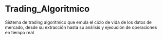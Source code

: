 # Trading_Algoritmico
Sistema de trading algorítmico que emula el ciclo de vida de los datos de mercado, desde su extracción hasta su análisis y ejecución de operaciones en tiempo real
